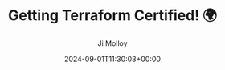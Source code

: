 ---
title: "Getting Terraform Certified! 🌍"
date: 2024-09-01T11:30:03+00:00
# weight: 1
# aliases: ["/first"]
author: "Ji Molloy"
showToc: true
TocOpen: false
draft: false
hidemeta: false
comments: false
description: "Getting Terraform Certified"
canonicalURL: "https://jimolloy.com/terraform-associate-003"
disableHLJS: true # to disable highlightjs
disableShare: true
disableHLJS: false
hideSummary: false
searchHidden: true
ShowReadingTime: true
ShowBreadCrumbs: true
ShowPostNavLinks: true
ShowWordCount: true
ShowRssButtonInSectionTermList: true
UseHugoToc: true
cover:
    image: "/assets/images/eevee-on-computer-circle.png" # image path/url
    alt: "Eevee on computer" # alt text
    caption: "Eevee" # display caption under cover
    relative: false # when using page bundles set this to true
    hidden: false # only hide on current single page
---